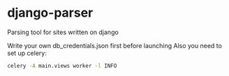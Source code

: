 # django-parser
Parsing tool for sites written on django

Write your own db_credentials.json first before launching
Also you need to set up celery:
```bash
celery -A main.views worker -l INFO
```
